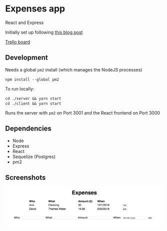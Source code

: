# Expenses app

React and Express

Initially set up following [this blog post](https://daveceddia.com/create-react-app-express-backend/)

[Trello board](https://trello.com/b/3KRyg5LT/programming-expenses-app)

## Development

Needs a global `pm2` install (which manages the NodeJS processes)

```
npm install --global pm2
```

To run locally:

```
cd ./server && yarn start
cd ./client && yarn start
```

Runs the server with `pm2` on Port 3001 and the React frontend on Port 3000

## Dependencies

- Node
- Express
- React
- Sequelize (Postgres)
- pm2

## Screenshots

![screenshot1](./screenshots/0001.png)
